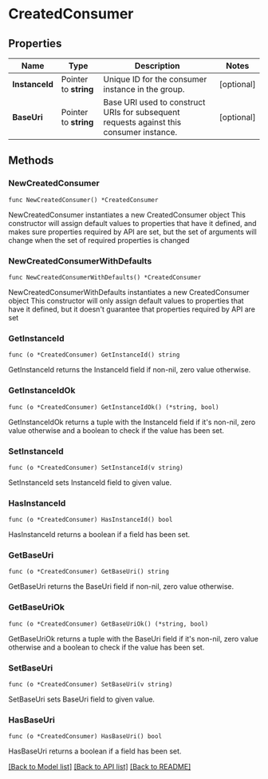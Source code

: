 # CreatedConsumer

## Properties

Name | Type | Description | Notes
------------ | ------------- | ------------- | -------------
**InstanceId** | Pointer to **string** | Unique ID for the consumer instance in the group. | [optional] 
**BaseUri** | Pointer to **string** | Base URI used to construct URIs for subsequent requests against this consumer instance. | [optional] 

## Methods

### NewCreatedConsumer

`func NewCreatedConsumer() *CreatedConsumer`

NewCreatedConsumer instantiates a new CreatedConsumer object
This constructor will assign default values to properties that have it defined,
and makes sure properties required by API are set, but the set of arguments
will change when the set of required properties is changed

### NewCreatedConsumerWithDefaults

`func NewCreatedConsumerWithDefaults() *CreatedConsumer`

NewCreatedConsumerWithDefaults instantiates a new CreatedConsumer object
This constructor will only assign default values to properties that have it defined,
but it doesn't guarantee that properties required by API are set

### GetInstanceId

`func (o *CreatedConsumer) GetInstanceId() string`

GetInstanceId returns the InstanceId field if non-nil, zero value otherwise.

### GetInstanceIdOk

`func (o *CreatedConsumer) GetInstanceIdOk() (*string, bool)`

GetInstanceIdOk returns a tuple with the InstanceId field if it's non-nil, zero value otherwise
and a boolean to check if the value has been set.

### SetInstanceId

`func (o *CreatedConsumer) SetInstanceId(v string)`

SetInstanceId sets InstanceId field to given value.

### HasInstanceId

`func (o *CreatedConsumer) HasInstanceId() bool`

HasInstanceId returns a boolean if a field has been set.

### GetBaseUri

`func (o *CreatedConsumer) GetBaseUri() string`

GetBaseUri returns the BaseUri field if non-nil, zero value otherwise.

### GetBaseUriOk

`func (o *CreatedConsumer) GetBaseUriOk() (*string, bool)`

GetBaseUriOk returns a tuple with the BaseUri field if it's non-nil, zero value otherwise
and a boolean to check if the value has been set.

### SetBaseUri

`func (o *CreatedConsumer) SetBaseUri(v string)`

SetBaseUri sets BaseUri field to given value.

### HasBaseUri

`func (o *CreatedConsumer) HasBaseUri() bool`

HasBaseUri returns a boolean if a field has been set.


[[Back to Model list]](../README.md#documentation-for-models) [[Back to API list]](../README.md#documentation-for-api-endpoints) [[Back to README]](../README.md)


